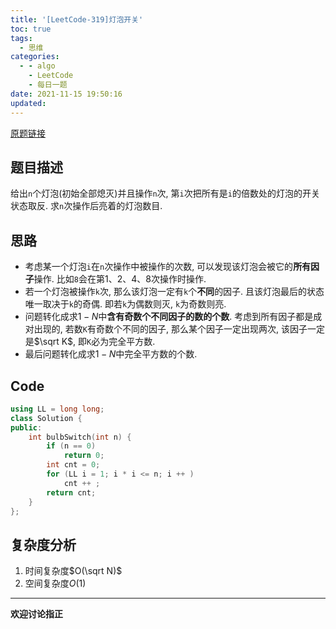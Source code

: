 ```yaml
---
title: '[LeetCode-319]灯泡开关'
toc: true
tags:
  - 思维
categories:
  - - algo
    - LeetCode
    - 每日一题
date: 2021-11-15 19:50:16
updated:
---
```


[原题链接](https://leetcode-cn.com/problems/bulb-switcher/)

## 题目描述
给出`n`个灯泡(初始全部熄灭)并且操作`n`次, 第`i`次把所有是`i`的倍数处的灯泡的开关状态取反. 求`n`次操作后亮着的灯泡数目.

<!--more-->

## 思路
- 考虑某一个灯泡`i`在`n`次操作中被操作的次数, 可以发现该灯泡会被它的**所有因子**操作. 比如`8`会在第1、2、4、8次操作时操作.
- 若一个灯泡被操作`k`次, 那么该灯泡一定有`k`个**不同**的因子. 且该灯泡最后的状态唯一取决于`k`的奇偶. 即若`k`为偶数则灭, `k`为奇数则亮.
- 问题转化成求$1 - N$中**含有奇数个不同因子的数的个数**. 考虑到所有因子都是成对出现的, 若数`K`有奇数个不同的因子, 那么某个因子一定出现两次, 该因子一定是$\sqrt K$, 即`K`必为完全平方数. 
- 最后问题转化成求$1 - N$中完全平方数的个数.

## Code
```cpp
using LL = long long;
class Solution {
public:
    int bulbSwitch(int n) {
        if (n == 0)
            return 0;
        int cnt = 0;
        for (LL i = 1; i * i <= n; i ++ )
            cnt ++ ;
        return cnt;
    }
};
```

## 复杂度分析
1. 时间复杂度$O(\sqrt N)$
2. 空间复杂度$O(1)$

----
**欢迎讨论指正**